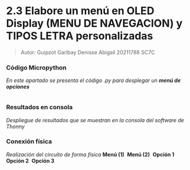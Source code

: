 # 2.3 Elabore un menú en OLED Display (MENU DE NAVEGACION) y TIPOS LETRA personalizadas

>Autor: Guipzot Garibay Denisse Abigail 20211788 SC7C
 
### Código Micropython
_En este apartado se presenta el código .py para desplegar un **menú de opciones**_
```python

```
### Resultados en consola
_Despliegue de resultados que se muestran en la consola del software de Thonny_
![]()

### Conexión física
_Realización del circuito de forma física_ 
**Menú (1)**
![]()
**Menú (2)**
![]()
**Opción 1**
![]()
**Opción 2**
![]()
**Opción 3**
![]()
